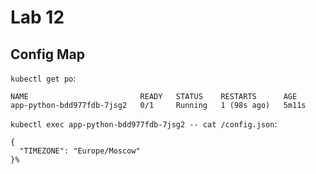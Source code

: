 # Lab 12

## Config Map

`kubectl get po`:

```text
NAME                         READY   STATUS    RESTARTS      AGE
app-python-bdd977fdb-7jsg2   0/1     Running   1 (98s ago)   5m11s
```

`kubectl exec app-python-bdd977fdb-7jsg2 -- cat /config.json`:

```text
{
  "TIMEZONE": "Europe/Moscow"
}%
```
